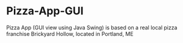 # Pizza-App-GUI
Pizza App (GUI view using Java Swing) is based on a real local pizza franchise Brickyard Hollow, located in Portland, ME
